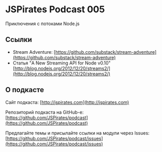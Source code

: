 # JSPirates Podcast 005

Приключения с потоками Node.js

## Ссылки

* Stream Adventure: [https://github.com/substack/stream-adventure](https://github.com/substack/stream-adventure)
* Статья "A New Streaming API for Node v0.10" [http://blog.nodejs.org/2012/12/20/streams2/](http://blog.nodejs.org/2012/12/20/streams2/)

## О подкасте

Сайт подкаста: [http://jspirates.com](http://jspirates.com)

Репозиторий подкаста на GitHub-е: [https://github.com/JSPirates/podcast](https://github.com/JSPirates/podcast)

Предлагайте темы и присылайте ссылки на модули через Issues: [https://github.com/JSPirates/podcast/issues](https://github.com/JSPirates/podcast/issues)
